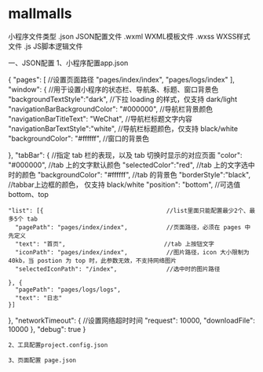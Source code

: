 # mallmalls
小程序文件类型
	.json   JSON配置文件
	.wxml   WXML模板文件
	.wxss   WXSS样式文件
	.js     JS脚本逻辑文件


一、JSON配置
	1、小程序配置app.json
		
{
  "pages": [  //设置页面路径
    "pages/index/index",
    "pages/logs/index"
  ],
  "window": {  //用于设置小程序的状态栏、导航条、标题、窗口背景色
    "backgroundTextStyle":"dark",                //下拉 loading 的样式，仅支持 dark/light
    "navigationBarBackgroundColor": "#000000",   //导航栏背景颜色
    "navigationBarTitleText": "WeChat",          //导航栏标题文字内容
    "navigationBarTextStyle":"white",            //导航栏标题颜色，仅支持 black/white
    "backgroundColor": "#ffffff",                //窗口的背景色
    
  }, 
  "tabBar": {  //指定 tab 栏的表现，以及 tab 切换时显示的对应页面
    "color": "#000000",          		     //tab 上的文字默认颜色
    "selectedColor":"red",           		 //tab 上的文字选中时的颜色
    "backgroundColor": "#ffffff",        //tab 的背景色
    "borderStyle":"black",           		 //tabbar上边框的颜色， 仅支持 black/white
    "position": "bottom",                //可选值 bottom、top
 
    "list": [{                                   //list里面只能配置最少2个、最多5个 tab
      "pagePath": "pages/index/index",           //页面路径，必须在 pages 中先定义
      "text": "首页",                            //tab 上按钮文字
      "iconPath": "pages/index/index",           //图片路径，icon 大小限制为40kb，当 postion 为 top 时，此参数无效，不支持网络图片
      "selectedIconPath": "/index",              //选中时的图片路径

    }, {
      "pagePath": "pages/logs/logs",
      "text": "日志"
    }]
  },
  "networkTimeout": {  //设置网络超时时间
    "request": 10000,
    "downloadFile": 10000
  },
  "debug": true
}


	2、工具配置project.config.json
	
	3、页面配置 page.json


	
